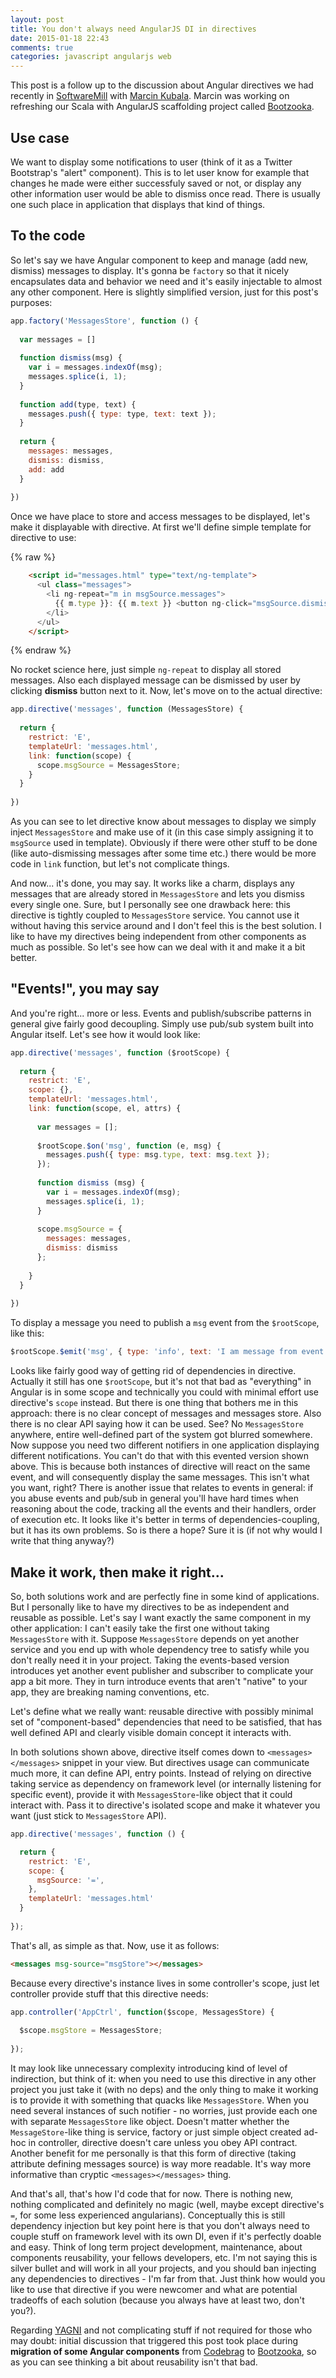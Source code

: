 ```yaml
---
layout: post
title: You don't always need AngularJS DI in directives
date: 2015-01-18 22:43
comments: true
categories: javascript angularjs web
---
```


This post is a follow up to the discussion about Angular directives we had recently in [SoftwareMill](http://softwaremill.com) with [Marcin Kubala](https://twitter.com/marcin_kubala). Marcin was working on refreshing our Scala with AngularJS scaffolding project called [Bootzooka](https://github.com/softwaremill/bootzooka).

## Use case

We want to display some notifications to user (think of it as a Twitter Bootstrap's "alert" component). This is to let user know for example that changes he made were either successfuly saved or not, or display any other information user would be able to dismiss once read. There is usually one such place in application that displays that kind of things.

## To the code

So let's say we have Angular component to keep and manage (add new, dismiss) messages to display. It's gonna be `factory` so that it nicely encapsulates data and behavior we need and it's easily injectable to almost any other component. Here is slightly simplified version, just for this post's purposes:


``` javascript
app.factory('MessagesStore', function () {
  
  var messages = []
  
  function dismiss(msg) {
    var i = messages.indexOf(msg);
    messages.splice(i, 1);
  }
  
  function add(type, text) {
    messages.push({ type: type, text: text });
  }
  
  return {
    messages: messages,
    dismiss: dismiss,
    add: add
  }
  
})
```

Once we have place to store and access messages to be displayed, let's make it displayable with directive. At first we'll define simple template for directive to use:

{% raw %}
``` html
    <script id="messages.html" type="text/ng-template">
      <ul class="messages">
        <li ng-repeat="m in msgSource.messages">
          {{ m.type }}: {{ m.text }} <button ng-click="msgSource.dismiss(m)">dismiss</button>
        </li>
      </ul>
    </script>
```
{% endraw %}

No rocket science here, just simple `ng-repeat` to display all stored messages. Also each displayed message can be dismissed by user by clicking **dismiss** button next to it. Now, let's move on to the actual directive:

``` javascript
app.directive('messages', function (MessagesStore) {
  
  return {
    restrict: 'E',
    templateUrl: 'messages.html',
    link: function(scope) {
      scope.msgSource = MessagesStore;
    }
  }
  
})
```

As you can see to let directive know about messages to display we simply inject `MessagesStore` and make use of it (in this case simply assigning it to `msgSource` used in template). Obviously if there were other stuff to be done (like auto-dismissing messages after some time etc.) there would be more code in `link` function, but let's not complicate things.

And now... it's done, you may say. It works like a charm, displays any messages that are already stored in `MessagesStore` and lets you dismiss every single one. Sure, but I personally see one drawback here: this directive is tightly coupled to `MessagesStore` service. You cannot use it without having this service around and I don't feel this is the best solution. I like to have my directives being independent from other components as much as possible. So let's see how can we deal with it and make it a bit better.

## "Events!", you may say

And you're right... more or less. Events and publish/subscribe patterns in general give fairly good decoupling. Simply use pub/sub system built into Angular itself. Let's see how it would look like:

``` javascript
app.directive('messages', function ($rootScope) {
  
  return {
    restrict: 'E',
    scope: {},
    templateUrl: 'messages.html',
    link: function(scope, el, attrs) {
      
      var messages = [];
      
      $rootScope.$on('msg', function (e, msg) {
        messages.push({ type: msg.type, text: msg.text });  
      });
      
      function dismiss (msg) {
        var i = messages.indexOf(msg);
        messages.splice(i, 1);
      }
      
      scope.msgSource = {
        messages: messages,
        dismiss: dismiss
      };
      
    }
  }
  
})
```
To display a message you need to publish a `msg` event from the `$rootScope`, like this:

``` javascript
$rootScope.$emit('msg', { type: 'info', text: 'I am message from event'} );
```

Looks like fairly good way of getting rid of dependencies in directive. Actually it still has one `$rootScope`, but it's not that bad as "everything" in Angular is in some scope and technically you could with minimal effort use directive's `scope` instead. But there is one thing that bothers me in this approach: there is no clear concept of messages and messages store. Also there is no clear API saying how it can be used. See? No `MessagesStore` anywhere, entire well-defined part of the system got blurred somewhere. Now suppose you need two different notifiers in one application displaying different notifications. You can't do that with this evented version shown above. This is because both instances of directive will react on the same event, and will consequently display the same messages. This isn't what you want, right? There is another issue that relates to events in general: if you abuse events and pub/sub in general you'll have hard times when reasoning about the code, tracking all the events and their handlers, order of execution etc. It looks like it's better in terms of dependencies-coupling, but it has its own problems. So is there a hope? Sure it is (if not why would I write that thing anyway?)


## Make it work, then make it right...

So, both solutions work and are perfectly fine in some kind of applications. But I personally like to have my directives to be as independent and reusable as possible. Let's say I want exactly the same component in my other application: I can't easily take the first one without taking `MessagesStore` with it. Suppose `MessagesStore` depends on yet another service and you end up with whole dependency tree to satisfy while you don't really need it in your project. Taking the events-based version introduces yet another event publisher and subscriber to complicate your app a bit more. They in turn introduce events that aren't "native" to your app, they are breaking naming conventions, etc.

Let's define what we really want: reusable directive with possibly minimal set of "component-based" dependencies that need to be satisfied, that has well defined API and clearly visible domain concept it interacts with.

In both solutions shown above, directive itself comes down to `<messages></messages>` snippet in your view. But directives usage can communicate much more, it can define API, entry points. Instead of relying on directive taking service as dependency on framework level (or internally listening for specific event), provide it with `MessagesStore`-like object that it could interact with. Pass it to directive's isolated scope and make it whatever you want (just stick to `MessagesStore` API).

``` javascript
app.directive('messages', function () {

  return {
    restrict: 'E',
    scope: {
      msgSource: '=',
    },
    templateUrl: 'messages.html'
  }
  
});
```
That's all, as simple as that. Now, use it as follows:

``` html
<messages msg-source="msgStore"></messages>
```

Because every directive's instance lives in some controller's scope, just let controller provide stuff that this directive needs:

``` javascript
app.controller('AppCtrl', function($scope, MessagesStore) {
  
  $scope.msgStore = MessagesStore;  
  
});
```

It may look like unnecessary complexity introducing kind of level of indirection, but think of it: when you need to use this directive in any other project you just take it (with no deps) and the only thing to make it working is to provide it with something that quacks like `MessagesStore`. When you need several instances of such notifier - no worries, just provide each one with separate `MessagesStore` like object. Doesn't matter whether the `MessageStore`-like thing is service, factory or just simple object created ad-hoc in controller, directive doesn't care unless you obey API contract. Another benefit for me personally is that this form of directive (taking attribute defining messages source) is way more readable. It's way more informative than cryptic `<messages></messages>` thing.

And that's all, that's how I'd code that for now. There is nothing new, nothing complicated and definitely no magic (well, maybe except directive's `=`, for some less experienced angularians). Conceptually this is still dependency injection but key point here is that you don't always need to couple stuff on framework level with its own DI, even if it's perfectly doable and easy. Think of long term project development, maintenance, about components reusability, your fellows developers, etc. I'm not saying this is silver bullet and will work in all your projects, and you should ban injecting any dependencies to directives - I'm far from that. Just think how would you like to use that directive if you were newcomer and what are potential tradeoffs of each solution (because you always have at least two, don't you?).

Regarding [YAGNI](http://c2.com/cgi/wiki?YouArentGonnaNeedIt) and not complicating stuff if not required for those who may doubt: initial discussion that triggered this post took place during **migration of some Angular components** from [Codebrag](http://codebrag.com) to [Bootzooka](https://github.com/softwaremill/bootzooka), so as you can see thinking a bit about reusability isn't that bad.